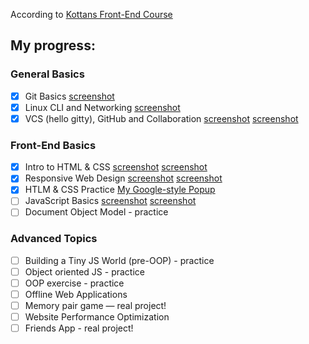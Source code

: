 According to [Kottans Front-End Course](https://github.com/kottans/frontend/blob/master/contents.md)

## My progress:

### General Basics

- [x] Git Basics [screenshot](./0/classroom.udacity.com_courses_ud775.png "udacity.com - How to use Git and GitHub")
- [x] Linux CLI and Networking [screenshot](./1/command-line.png "codecademy.com - Learn the Commant Line")
- [x] VCS (hello gitty), GitHub and Collaboration [screenshot](./2/What_is_Version_Control.png "udacity.com - Version Control with Git") [screenshot](./2/GitHub&Collaboration.png "udacity.com - GitHub and Collaboration")

### Front-End Basics

- [x] Intro to HTML & CSS [screenshot](./3/Intro_to_HTML&CSS.png "udacity.com - Intro to HTML and CSS") [screenshot](./3/htmlacademy.ru_courses.png "htmlacademy.ru - HTML and CSS basics")
- [x] Responsive Web Design [screenshot](./4/ResponsiveWebDesignFundamentals.png "udacity.com - udacity.com - Intro to HTML and CSS") [screenshot](./4/flexboxfroggy.png "flexboxfroggy.com - Game for learning CSS flexbox")
- [x] HTLM & CSS Practice [My Google-style Popup](https://github.com/Shramkoweb/html "No JavaScript, only HTML/CSS")
- [ ] JavaScript Basics [screenshot](./5/learn.freecodecamp.org_.png "freecodecamp.org - Basic JavaScript") [screenshot](./5/classroom.udacity.com_courses_ud803.png "udacity.com - Intro to JavaScript")
- [ ] Document Object Model - practice

### Advanced Topics

- [ ] Building a Tiny JS World (pre-OOP) - practice
- [ ] Object oriented JS - practice
- [ ] OOP exercise - practice
- [ ] Offline Web Applications
- [ ] Memory pair game — real project!
- [ ] Website Performance Optimization
- [ ] Friends App - real project!
